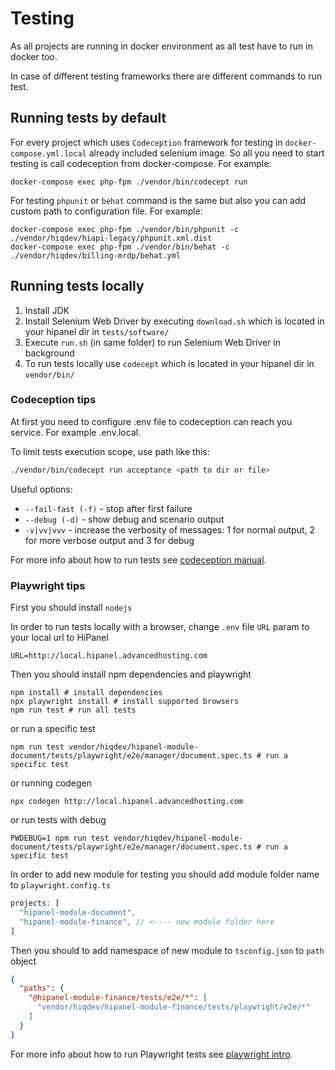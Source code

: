 # Testing

As all projects are running in docker environment as all test have to run in docker too.

In case of different testing frameworks there are different commands to run test.

## Running tests by default

For every project which uses `Codeception` framework for testing in `docker-compose.yml.local`
already included selenium image. So all you need to start testing is call codeception from docker-compose.
For example:

    docker-compose exec php-fpm ./vendor/bin/codecept run

For testing `phpunit` or `behat` command is the same but also you can add custom path to configuration file.
For example:

    docker-compose exec php-fpm ./vendor/bin/phpunit -c ./vendor/hiqdev/hiapi-legacy/phpunit.xml.dist
    docker-compose exec php-fpm ./vendor/bin/behat -c ./vendor/hiqdev/billing-mrdp/behat.yml

## Running tests locally

1. Install JDK
2. Install Selenium Web Driver by executing `download.sh` which is located in your hipanel dir in `tests/software/`
3. Execute `run.sh` (in same folder) to run Selenium Web Driver in background
4. To run tests locally use `codecept` which is located in your hipanel dir in `vendor/bin/`

### Codeception tips

At first you need to configure .env file to codeception can reach you service. For example .env.local.

To limit tests execution scope, use path like this:

```sh
./vendor/bin/codecept run acceptance <path to dir or file>
```

Useful options:

- `--fail-fast (-f)` - stop after first failure
- `--debug (-d)` - show debug and scenario output
- `-v|vv|vvv` - increase the verbosity of messages: 1 for normal output, 2 for more verbose output and 3 for debug

For more info about how to run tests see [codeception manual].

[codeception manual]: https://codeception.com/docs/02-GettingStarted#Running-Tests

### Playwright tips

First you should install `nodejs`

In order to run tests locally with a browser, change `.env` file `URL` param to your local url to HiPanel

```dotenv
URL=http://local.hipanel.advancedhosting.com
```

Then you should install npm dependencies and playwright

```shell
npm install # install dependencies
npx playwright install # install supported browsers 
npm run test # run all tests
```

or run a specific test

```shell
npm run test vendor/hiqdev/hipanel-module-document/tests/playwright/e2e/manager/document.spec.ts # run a specific test
```

or running codegen

```shell
npx codegen http://local.hipanel.advancedhosting.com
```

or run tests with debug

```shell
PWDEBUG=1 npm run test vendor/hiqdev/hipanel-module-document/tests/playwright/e2e/manager/document.spec.ts # run a specific test
```

In order to add new module for testing you should add module folder name to `playwright.config.ts`

```javascript
projects: [
  "hipanel-module-document",
  "hipanel-module-finance", // <---- new module folder here
]
```

Then you should to add namespace of new module to `tsconfig.json` to `path` object

```json
{
  "paths": {
    "@hipanel-module-finance/tests/e2e/*": [
      "vendor/hiqdev/hipanel-module-finance/tests/playwright/e2e/*"
    ]
  } 
}
```

For more info about how to run Playwright tests see [playwright intro].

[playwright intro]: https://playwright.dev/docs/intro
